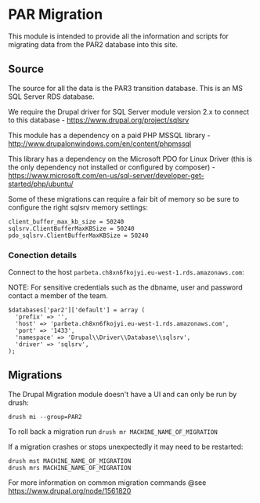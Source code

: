 # PAR Migration
This module is intended to provide all the information and scripts for migrating data from the PAR2 database into this site.

## Source
The source for all the data is the PAR3 transition database. This is an MS SQL Server RDS database.

We require the Drupal driver for SQL Server module version 2.x to connect to this database - https://www.drupal.org/project/sqlsrv

This module has a dependency on a paid PHP MSSQL library - http://www.drupalonwindows.com/en/content/phpmssql

This library has a dependency on the Microsoft PDO for Linux Driver (this is the only dependency not installed or configured by composer) - https://www.microsoft.com/en-us/sql-server/developer-get-started/php/ubuntu/

Some of these migrations can require a fair bit of memory so be sure to configure the right sqlsrv memory settings:
```
client_buffer_max_kb_size = 50240
sqlsrv.ClientBufferMaxKBSize = 50240
pdo_sqlsrv.ClientBufferMaxKBSize = 50240
```

### Conection details
Connect to the host `parbeta.ch8xn6fkojyi.eu-west-1.rds.amazonaws.com`:

NOTE: For sensitive credentials such as the dbname, user and password contact a member of the team.
```
$databases['par2']['default'] = array (
  'prefix' => '',
  'host' => 'parbeta.ch8xn6fkojyi.eu-west-1.rds.amazonaws.com',
  'port' => '1433',
  'namespace' => 'Drupal\\Driver\\Database\\sqlsrv',
  'driver' => 'sqlsrv',
);
```

## Migrations
The Drupal Migration module doesn't have a UI and can only be run by drush:

```
drush mi --group=PAR2
```

To roll back a migration run `drush mr MACHINE_NAME_OF_MIGRATION`

If a migration crashes or stops unexpectedly it may need to be restarted:

```
drush mst MACHINE_NAME_OF_MIGRATION
drush mrs MACHINE_NAME_OF_MIGRATION
```

For more information on common migration commands @see https://www.drupal.org/node/1561820
